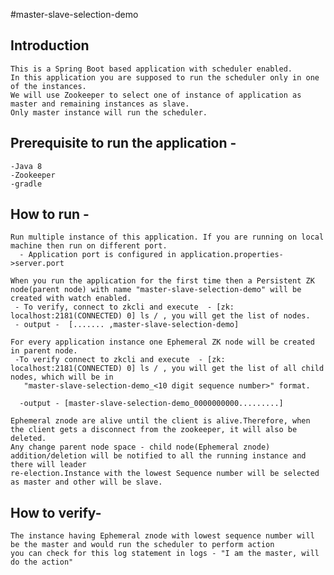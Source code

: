 #master-slave-selection-demo

 ## Introduction
    This is a Spring Boot based application with scheduler enabled.
    In this application you are supposed to run the scheduler only in one of the instances.
    We will use Zookeeper to select one of instance of application as master and remaining instances as slave.
    Only master instance will run the scheduler.

## Prerequisite to run the application - 
    -Java 8
    -Zookeeper
    -gradle

## How to run - 
    Run multiple instance of this application. If you are running on local machine then run on different port.
      - Application port is configured in application.properties->server.port

    When you run the application for the first time then a Persistent ZK node(parent node) with name "master-slave-selection-demo" will be created with watch enabled.
     - To verify, connect to zkcli and execute  - [zk: localhost:2181(CONNECTED) 0] ls / , you will get the list of nodes.
     - output -  [....... ,master-slave-selection-demo]

    For every application instance one Ephemeral ZK node will be created in parent node.
     -To verify connect to zkcli and execute  - [zk: localhost:2181(CONNECTED) 0] ls / , you will get the list of all child nodes, which will be in
       "master-slave-selection-demo_<10 digit sequence number>" format.
    
      -output - [master-slave-selection-demo_0000000000.........]

    Ephemeral znode are alive until the client is alive.Therefore, when the client gets a disconnect from the zookeeper, it will also be deleted.
    Any change parent node space - child node(Ephemeral znode) addition/deletion will be notified to all the running instance and there will leader
    re-election.Instance with the lowest Sequence number will be selected as master and other will be slave.


## How to verify-
    The instance having Ephemeral znode with lowest sequence number will be the master and would run the scheduler to perform action
    you can check for this log statement in logs - "I am the master, will do the action"
